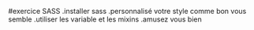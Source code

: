 #exercice SASS
.installer sass 
.personnalisé votre style comme bon vous semble
.utiliser les variable et les mixins
.amusez vous bien